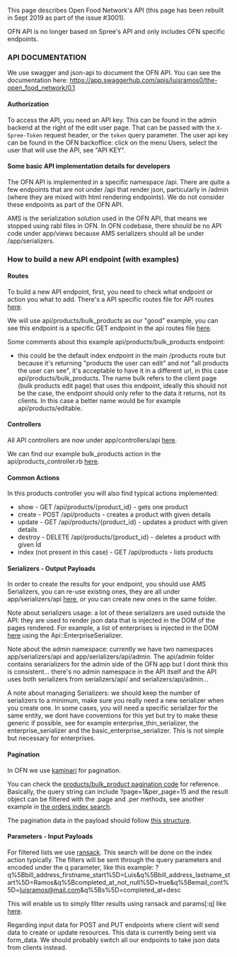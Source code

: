 This page describes Open Food Network's API (this page has been rebuilt in Sept 2019 as part of the issue #3001).

OFN API is no longer based on Spree's API and only includes OFN specific endpoints.

### API DOCUMENTATION
We use swagger and json-api to document the OFN API. You can see the documentation here:
https://app.swaggerhub.com/apis/luisramos0/the-open_food_network/0.1

#### Authorization

To access the API, you need an API key. This can be found in the admin
backend at the right of the edit user page. That can be passed with the
`X-Spree-Token` request header, or the `token` query parameter.
The user api key can be found in the OFN backoffice: click on the menu Users, select the user that will use the API, see "API KEY".

#### Some basic API implementation details for developers
The OFN API is implemented in a specific namespace /api. There are quite a few endpoints that are not under /api that render json, particularly in /admin (where they are mixed with html rendering endpoints). We do not consider these endpoints as part of the OFN API.

AMS is the serialization solution used in the OFN API, that means we stopped using rabl files in OFN.
In OFN codebase, there should be no API code under app/views because AMS serializers should all be under /app/serializers.

### How to build a new API endpoint (with examples)

#### Routes
To build a new API endpoint, first, you need to check what endpoint or action you what to add.
There's a API specific routes file for API routes [here](https://github.com/openfoodfoundation/openfoodnetwork/blob/master/config/routes/api.rb).

We will use api/products/bulk_products as our "good" example, you can see this endpoint is a specific GET endpoint in the api routes file [here](https://github.com/openfoodfoundation/openfoodnetwork/blob/46353be9a37f7054485a2d83712c50d8066f995d/config/routes/api.rb#L5).

Some comments about this example api/products/bulk_products endpoint:
- this could be the default index endpoint in the main /products route but because it's returning "products the user can edit" and not "all products the user can see", it's acceptable to have it in a different url, in this case api/products/bulk_products. The name bulk refers to the client page (bulk products edit page) that uses this endpoint, ideally this should not be the case, the endpoint should only refer to the data it returns, not its clients. In this case a better name would be for example api/products/editable.

#### Controllers
All API controllers are now under app/controllers/api [here](https://github.com/openfoodfoundation/openfoodnetwork/tree/master/app/controllers/api).

We can find our example bulk_products action in the api/products_controller.rb [here](https://github.com/openfoodfoundation/openfoodnetwork/blob/46353be9a37f7054485a2d83712c50d8066f995d/app/controllers/api/products_controller.rb#L51).

#### Common Actions
In this products controller you will also find typical actions implemented:
- show - GET /api/products/{product_id} - gets one product
- create - POST /api/products - creates a product with given details
- update - GET /api/products/{product_id} - updates a product with given details
- destroy - DELETE /api/products/{product_id} - deletes a product with given Id
- index (not present in this case) - GET /api/products - lists products

#### Serializers - Output Payloads
In order to create the results for your endpoint, you should use AMS Serializers, you can re-use existing ones, they are all under app/serializers/api [here](https://github.com/openfoodfoundation/openfoodnetwork/tree/master/app/serializers/api), or you can create new ones in the same folder.

Note about serializers usage: a lot of these serializers are used outside the API: they are used to render json data that is injected in the DOM of the pages rendered. For example, a list of enterprises is injected in the DOM [here](https://github.com/openfoodfoundation/openfoodnetwork/blob/46353be9a37f7054485a2d83712c50d8066f995d/app/views/checkout/edit.html.haml#L5) using the Api::EnterpriseSerializer.

Note about the admin namespace: currently we have two namespaces app/serializers/api and app/serializers/api/admin. The api/admin folder contains serarializers for the admin side of the OFN app but I dont think this is consistent... there's no admin namespace in the API itself and the API uses both serializers from serializers/api/ and serializers/api/admin...

A note about managing Serializers: we should keep the number of serializers to a minimum, make sure you really need a new serializer when you create one. In some cases, you will need a specific serializer for the same entity, we dont have conventions for this yet but try to make these generic if possible, see for example enterprise_thin_serializer, the enterprise_serializer and the basic_enterprise_serializer. This is not simple but necessary for enterprises.

#### Pagination
In OFN we use [kaminari](https://github.com/kaminari/kaminari) for pagination.

You can check the [products/bulk_product pagination code](https://github.com/openfoodfoundation/openfoodnetwork/blob/46353be9a37f7054485a2d83712c50d8066f995d/app/controllers/api/products_controller.rb#L61) for reference.
Basically, the query string can include ?page=1&per_page=15
and the result object can be filtered with the .page and .per methods, see another example in [the orders index search](https://github.com/openfoodfoundation/openfoodnetwork/blob/46353be9a37f7054485a2d83712c50d8066f995d/app/services/search_orders.rb#L32).

The pagination data in the payload should follow [this structure](https://github.com/openfoodfoundation/openfoodnetwork/blob/46353be9a37f7054485a2d83712c50d8066f995d/app/services/search_orders.rb#L11).

#### Parameters - Input Payloads
For filtered lists we use [ransack](https://github.com/activerecord-hackery/ransack).
This search will be done on the index action typically.
The filters will be sent through the query parameters and encoded under the q parameter, like this example:
?q%5Bbill_address_firstname_start%5D=Luis&q%5Bbill_address_lastname_start%5D=Ramos&q%5Bcompleted_at_not_null%5D=true&q%5Bemail_cont%5D=luisramos@mail.com&q%5Bs%5D=completed_at+desc

This will enable us to simply filter results using ransack and params[:q] like [here](https://github.com/openfoodfoundation/openfoodnetwork/blob/46353be9a37f7054485a2d83712c50d8066f995d/app/services/search_orders.rb#L26).

Regarding input data for POST and PUT endpoints where client will send data to create or update resources.
This data is currently being sent via form_data. We should probably switch all our endpoints to take json data from clients instead.

